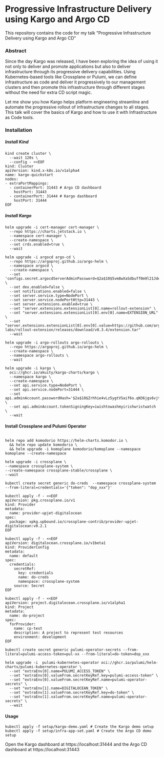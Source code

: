# Progressive Infrastructure Delivery using Kargo and Argo CD

This repository contains the code for my talk "Progressive Infrastructure Delivery using Kargo and Argo CD"

### Abstract

Since the day Kargo was released, I have been exploring the idea of using it not only to deliver and promote
applications but also to deliver infrastructure through its progressive delivery capabilities. Using Kubernetes-based
tools like Crossplane or Pulumi, we can define infrastructure as code and deliver it progressively to our management
clusters and then promote this infrastructure through different stages without the need for extra CD script magic.

Let me show you how Kargo helps platform engineering streamline and automate the progressive rollout of infrastructure
changes to all stages. This talk will cover the basics of Kargo and how to use it with Infrastructure as Code tools.

### Installation

##### Install Kind

```shell
kind create cluster \
  --wait 120s \
  --config - <<EOF
kind: Cluster
apiVersion: kind.x-k8s.io/v1alpha4
name: kargo-quickstart
nodes:
- extraPortMappings:
  - containerPort: 31443 # Argo CD dashboard
    hostPort: 31443
  - containerPort: 31444 # Kargo dashboard
    hostPort: 31444  
EOF
```

##### Install Kargo

```shell
helm upgrade -i cert-manager cert-manager \
  --repo https://charts.jetstack.io \
  --namespace cert-manager \
  --create-namespace \
  --set crds.enabled=true \
  --wait

helm upgrade -i argocd argo-cd \
  --repo https://argoproj.github.io/argo-helm \
  --namespace argocd \
  --create-namespace \
  --set 'configs.secret.argocdServerAdminPassword=$2a$10$5vm8wXaSdbuff0m9l21JdevzXBzJFPCi8sy6OOnpZMAG.fOXL7jvO' \
  --set dex.enabled=false \
  --set notifications.enabled=false \
  --set server.service.type=NodePort \
  --set server.service.nodePortHttp=31443 \
  --set server.extensions.enabled=true \
  --set "server.extensions.extensionList[0].name=rollout-extension" \
  --set "server.extensions.extensionList[0].env[0].name=EXTENSION_URL" \
  --set "server.extensions.extensionList[0].env[0].value=https://github.com/argoproj-labs/rollout-extension/releases/download/v0.3.4/extension.tar"
  --wait

helm upgrade -i argo-rollouts argo-rollouts \
  --repo https://argoproj.github.io/argo-helm \
  --create-namespace \
  --namespace argo-rollouts \
  --wait

helm upgrade -i kargo \
  oci://ghcr.io/akuity/kargo-charts/kargo \
  --namespace kargo \
  --create-namespace \
  --set api.service.type=NodePort \
  --set api.service.nodePort=31444 \
  --set api.adminAccount.passwordHash='$2a$10$Zrhhie4vLz5ygtVSaif6o.qN36jgs6vjtMBdM6yrU1FOeiAAMMxOm' \
  --set api.adminAccount.tokenSigningKey=iwishtowashmyirishwristwatch \
  --wait
```

#### Install Crossplane and Pulumi Operator

```shell

helm repo add komodorio https://helm-charts.komodor.io \
  && helm repo update komodorio \
  && helm upgrade -i komoplane komodorio/komoplane --namespace komoplane --create-namespace

helm upgrade -i crossplane \
--namespace crossplane-system \
--create-namespace crossplane-stable/crossplane \
--wait

kubectl create secret generic do-creds  --namespace crossplane-system   --from-literal=credentials='{"token": "dop_xxx"}'

kubectl apply -f - <<EOF
apiVersion: pkg.crossplane.io/v1
kind: Provider
metadata:
  name: provider-upjet-digitalocean
spec:
  package: xpkg.upbound.io/crossplane-contrib/provider-upjet-digitalocean:v0.2.1
EOF

kubectl apply -f - <<EOF
apiVersion: digitalocean.crossplane.io/v1beta1
kind: ProviderConfig
metadata:
  name: default
spec:
  credentials:
    secretRef:
      key: credentials
      name: do-creds
      namespace: crossplane-system
    source: Secret
EOF

kubectl apply -f - <<EOF
apiVersion: project.digitalocean.crossplane.io/v1alpha1
kind: Project
metadata:
  name: do-project
spec:
  forProvider:
    name: cp-test
    description: A project to represent test resources
    environment: development
EOF

kubectl create secret generic pulumi-operator-secrets --from-literal=pulumi-access-token=pul-xx --from-literal=do-token=dop_xxx

helm upgrade -i  pulumi-kubernetes-operator oci://ghcr.io/pulumi/helm-charts/pulumi-kubernetes-operator \
  --set "extraEnv[0].name=PULUMI_ACCESS_TOKEN" \
  --set "extraEnv[0].valueFrom.secretKeyRef.key=pulumi-access-token" \
  --set "extraEnv[0].valueFrom.secretKeyRef.name=pulumi-operator-secrets" \
  --set "extraEnv[1].name=DIGITALOCEAN_TOKEN" \
  --set "extraEnv[1].valueFrom.secretKeyRef.key=do-token" \
  --set "extraEnv[1].valueFrom.secretKeyRef.name=pulumi-operator-secrets" \
  --wait
```


#### Usage

```shell
kubectl apply -f setup/kargo-demo.yaml # Create the Kargo demo setup
kubectl apply -f setup/infra-app-set.yaml # Create the Argo CD demo setup
```

Open the Kargo dashboard at https://localhost:31444 and the Argo CD dashboard at https://localhost:31443
